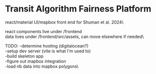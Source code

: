 # Transit Algorithm Fairness Platform
react/material UI/mapbox front end for Shuman et al. 2024\

react components live under /frontend\
data lives under /frontend/src/assets, can move elsewhere if needed\

TODO:
-determine hosting (digitalocean?)\
-setup dev server (vite is what I'm used to)\
-build skeleton app\
-figure out mapbox integration\
    -load nb data into mapbox polygons\